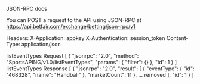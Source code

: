 JSON-RPC docs

You can POST a request to the API using JSON-RPC at
https://api.betfair.com/exchange/betting/json-rpc/v1

Headers:
X-Application: appkey
X-Authentication: session_token
Content-Type: application/json

listEventTypes Request
[
    {
        "jsonrpc": "2.0",
        "method": "SportsAPING/v1.0/listEventTypes",
        "params": {
            "filter": {}
        },
        "id": 1
    }
]
listEventTypes Response
[
    {
        "jsonrpc": "2.0",
        "result": [
            {
                "eventType": {
                    "id": "468328",
                    "name": "Handball"
                },
                "marketCount": 11
            },
            ... removed
        ],
        "id": 1
    }
]
